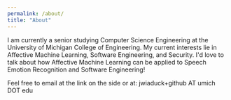 ```yaml
---
permalink: /about/
title: "About"
---
```


I am currently a senior studying Computer Science Engineering at the University of Michigan College of Engineering.
My current interests lie in Affective Machine Learning, Software Engineering, and Security.
I'd love to talk about how Affective Machine Learning can be applied to Speech Emotion Recognition and Software Engineering!

Feel free to email at the link on the side or at: jwiaduck+github AT umich DOT edu